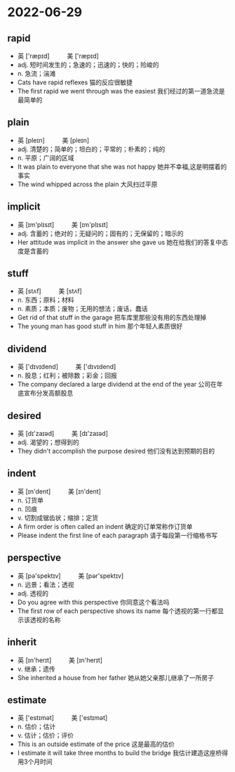 # 2022-06-29

## rapid
- 英 ['ræpɪd] 　 　 美 ['ræpɪd] 　 　 　 　
- adj. 短时间发生的；急速的；迅速的；快的；险峻的
- n. 急流；湍滩
- Cats have rapid reflexes 猫的反应很敏捷
- The first rapid we went through was the easiest 我们经过的第一道急流是最简单的

## plain
- 英 [pleɪn] 　 　 美 [pleɪn] 　 　  　
- adj. 清楚的；简单的；坦白的；平常的；朴素的；纯的
- n. 平原；广阔的区域
- It was plain to everyone that she was not happy 她并不幸福,这是明摆着的事实
- The wind whipped across the plain 大风扫过平原

## implicit
- 英 [ɪm'plɪsɪt] 　 　 美 [ɪm'plɪsɪt] 　 　 　
- adj. 含蓄的；绝对的；无疑问的；固有的；无保留的；暗示的
- Her attitude was implicit in the answer she gave us 她在给我们的答复中态度是含蓄的

## stuff
- 英 [stʌf] 　 　 美 [stʌf] 　 　 　
- n. 东西；原料；材料
- n. 素质；本质；废物；无用的想法；废话，蠢话
- Get rid of that stuff in the garage 把车库里那些没有用的东西处理掉
- The young man has good stuff in him 那个年轻人素质很好
  
## dividend
- 英 ['dɪvɪdend] 　 　 美 ['dɪvɪdend] 　 　  　 　
- n. 股息；红利；被除数；彩金；回报
- The company declared a large dividend at the end of the year 公司在年底宣布分发高额股息

## desired
- 英 [dɪ'zaɪəd] 　 　 美 [dɪ'zaɪəd] 　 　
- adj. 渴望的；想得到的
- They didn't accomplish the purpose desired 他们没有达到预期的目的

## indent
- 英 [ɪn'dent] 　 　 美 [ɪn'dent] 　 　 　
- n. 订货单
- n. 凹痕
- v. 切割成锯齿状；缩排；定货
- A firm order is often called an indent 确定的订单常称作订货单
- Please indent the first line of each paragraph 请于每段第一行缩格书写

## perspective
- 英 [pə'spektɪv] 　 　 美 [pər'spektɪv] 　 　
- n. 远景；看法；透视
- adj. 透视的
- Do you agree with this perspective 你同意这个看法吗
- The first row of each perspective shows its name 每个透视的第一行都显示该透视的名称

## inherit
- 英 [ɪn'herɪt] 　 　 美 [ɪn'herɪt] 　 　　 　
- v. 继承；遗传
- She inherited a house from her father 她从她父亲那儿继承了一所房子

## estimate
- 英 ['estɪmət] 　 　 美 ['estɪmət] 　 　 　
- n. 估价；估计
- v. 估计；估价；评价
- This is an outside estimate of the price 这是最高的估价
- I estimate it will take three months to build the bridge 我估计建造这座桥得用3个月时间
